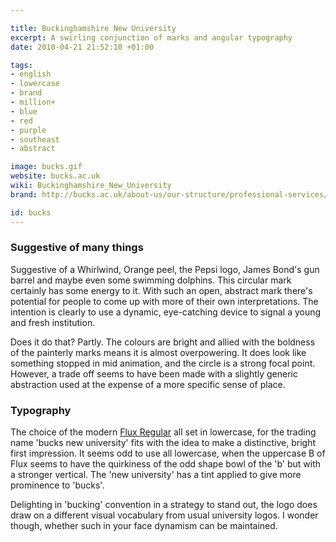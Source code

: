 ```yaml
---

title: Buckinghamshire New University
excerpt: A swirling conjunction of marks and angular typography
date: 2010-04-21 21:52:10 +01:00

tags:
- english
- lowercase
- brand
- million+
- blue
- red
- purple
- southeast
- abstract

image: bucks.gif
website: bucks.ac.uk
wiki: Buckinghamshire_New_University
brand: http://bucks.ac.uk/about-us/our-structure/professional-services/marketing-and-student-recruitment/corporate-identity

id: bucks
---
```


### Suggestive of many things

Suggestive of a Whirlwind, Orange peel, the Pepsi logo, James Bond's gun barrel and maybe even some swimming dolphins. This circular mark certainly has some energy to it. With such an open, abstract mark there's potential for people to come up with more of their own interpretations. The intention is clearly to use a dynamic, eye-catching device to signal a young and fresh institution.

Does it do that? Partly. The colours are bright and allied with the boldness of the painterly marks means it is almost overpowering. It does look like something stopped in mid animation, and the circle is a strong focal point. However, a trade off seems to have been made with a slightly generic abstraction used at the expense of a more specific sense of place.

### Typography

The choice of the modern [Flux Regular](http://www.linotype.com/275355/fluxregular-font.html) all set in lowercase, for the trading name 'bucks new university' fits with the idea to make a distinctive, bright first impression. It seems odd to use all lowercase, when the uppercase B of Flux seems to have the quirkiness of the odd shape bowl of the 'b' but with a stronger vertical. The 'new university' has a tint applied to give more prominence to 'bucks'.

Delighting in 'bucking' convention in a strategy to stand out, the logo does draw on a different visual vocabulary from usual university logos. I wonder though, whether such in your face dynamism can be maintained.
